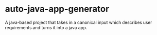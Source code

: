 # auto-java-app-generator
A java-based project that takes in a canonical input which describes user requirements and turns it into a java app.
